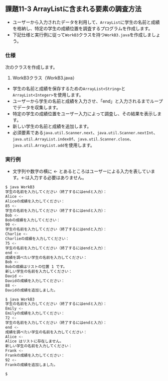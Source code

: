 ## 課題11-3 ArrayListに含まれる要素の調査方法

- ユーザーから入力されたデータを利用して、`ArrayList`に学生の名前と成績を格納し、特定の学生の成績位置を調査するプログラムを作成します。
- 下記仕様と実行例に従って`WorkB3`クラスを持つ`WorkB3.java`を作成しましょう。

### 仕様

次のクラスを作成します。

1. WorkB3クラス（WorkB3.java）

- 学生の名前と成績を保存するための`ArrayList<String>`と`ArrayList<Integer>`を使用します。
- ユーザーから学生の名前と成績を入力させ、「end」と入力されるまでループでデータを収集します。
- 特定の学生の成績位置をユーザー入力によって調査し、その結果を表示します。
- 新しい学生の名前と成績を追加します。
- 必須要素である`java.util.Scanner.next`、`java.util.Scanner.nextInt`、`java.util.ArrayList.indexOf`、`java.util.Scanner.close`、`java.util.ArrayList.add`を使用します。

### 実行例

- 文字列や数字の横に <- とあるところはユーザーによる入力を表しています。<-は入力する必要はありません。

```sh
$ java WorkB3
学生の名前を入力してください（終了するにはendと入力）：
Alice <-
Aliceの成績を入力してください：
85 <-
学生の名前を入力してください（終了するにはendと入力）：
Bob <-
Bobの成績を入力してください：
90 <-
学生の名前を入力してください（終了するにはendと入力）：
Charlie <-
Charlieの成績を入力してください：
75 <-
学生の名前を入力してください（終了するにはendと入力）：
end <-
成績を調べたい学生の名前を入力してください：
Bob <-
Bobの成績はリストの位置 1 です。
新しい学生の名前を入力してください：
David <-
Davidの成績を入力してください：
88 <-
Davidの成績を追加しました。

$ java WorkB3
学生の名前を入力してください（終了するにはendと入力）：
Emily <-
Emilyの成績を入力してください：
72 <-
学生の名前を入力してください（終了するにはendと入力）：
end <-
成績を調べたい学生の名前を入力してください：
Alice <-
Alice はリストに存在しません。
新しい学生の名前を入力してください：
Frank <-
Frankの成績を入力してください：
92 <-
Frankの成績を追加しました。

$
```